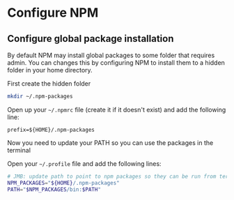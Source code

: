 # Configure NPM

## Configure global package installation

By default NPM may install global packages to some folder that requires admin.  You can changes this by configuring NPM to install them to a hidden folder in your home directory.

First create the hidden folder

```bash
mkdir ~/.npm-packages
```

Open up your `~/.npmrc` file (create it if it doesn't exist) and add the following line:

```
prefix=${HOME}/.npm-packages
```

Now you need to update your PATH so you can use the packages in the terminal

Open your `~/.profile` file and add the following lines:

```bash
# JMB: update path to point to npm packages so they can be run from terminal
NPM_PACKAGES="${HOME}/.npm-packages"
PATH="$NPM_PACKAGES/bin:$PATH"
```
